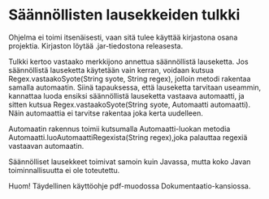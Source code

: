 Säännöllisten lausekkeiden tulkki
=====

Ohjelma ei toimi itsenäisesti, vaan sitä tulee käyttää kirjastona osana projektia. Kirjaston löytää .jar-tiedostona releasesta.

Tulkki kertoo vastaako merkkijono annettua säännöllistä lauseketta. Jos säännöllistä lauseketta käytetään vain kerran, voidaan kutsua Regex.vastaakoSyote(String syote, String regex), jolloin metodi rakentaa samalla automaatin. Siinä tapauksessa, että lauseketta tarvitaan useammin, kannattaa luoda ensiksi säännöllistä lauseketta vastaava automaatti, ja sitten kutsua Regex.vastaakoSyote(String syote, Automaatti automaatti). Näin automaattia ei tarvitse rakentaa joka kerta uudelleen.

Automaatin rakennus toimii kutsumalla Automaatti-luokan metodia Automaatti.luoAutomaattiRegexista(String regex),joka palauttaa regexiä vastaavan automaatin.

Säännölliset lausekkeet toimivat samoin kuin Javassa, mutta koko Javan toiminnallisuutta ei ole toteutettu.

Huom! Täydellinen käyttöohje pdf-muodossa Dokumentaatio-kansiossa.